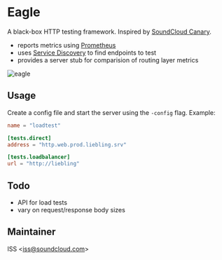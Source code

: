 # Eagle

A black-box HTTP testing framework. Inspired by [SoundCloud Canary][1].

  * reports metrics using [Prometheus][2]
  * uses [Service Discovery][3] to find endpoints to test
  * provides a server stub for comparision of routing layer metrics

![eagle](https://cloud.githubusercontent.com/assets/3432/2821618/3730c7b4-cf08-11e3-860c-854e153b7e6e.jpg)

## Usage

Create a config file and start the server using the `-config` flag. Example:

```toml
name = "loadtest"

[tests.direct]
address = "http.web.prod.liebling.srv"

[tests.loadbalancer]
url = "http://liebling"
```

## Todo

  * API for load tests
  * vary on request/response body sizes

## Maintainer

ISS <[iss@soundcloud.com](mailto:iss@soundcloud.com)>

[1]: https://github.com/soundcloud/canary
[2]: https://github.com/prometheus/prometheus
[3]: http://go/service-discovery

